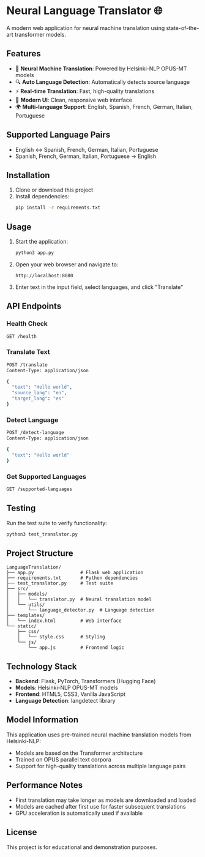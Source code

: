 # Neural Language Translator 🌐

A modern web application for neural machine translation using state-of-the-art transformer models.

## Features

- 🧠 **Neural Machine Translation**: Powered by Helsinki-NLP OPUS-MT models
- 🔍 **Auto Language Detection**: Automatically detects source language
- ⚡ **Real-time Translation**: Fast, high-quality translations
- 🎨 **Modern UI**: Clean, responsive web interface
- 🌍 **Multi-language Support**: English, Spanish, French, German, Italian, Portuguese

## Supported Language Pairs

- English ↔ Spanish, French, German, Italian, Portuguese
- Spanish, French, German, Italian, Portuguese → English

## Installation

1. Clone or download this project
2. Install dependencies:
   ```bash
   pip install -r requirements.txt
   ```

## Usage

1. Start the application:
   ```bash
   python3 app.py
   ```

2. Open your web browser and navigate to:
   ```
   http://localhost:8080
   ```

3. Enter text in the input field, select languages, and click "Translate"

## API Endpoints

### Health Check
```bash
GET /health
```

### Translate Text
```bash
POST /translate
Content-Type: application/json

{
  "text": "Hello world",
  "source_lang": "en",
  "target_lang": "es"
}
```

### Detect Language
```bash
POST /detect-language
Content-Type: application/json

{
  "text": "Hello world"
}
```

### Get Supported Languages
```bash
GET /supported-languages
```

## Testing

Run the test suite to verify functionality:
```bash
python3 test_translator.py
```

## Project Structure

```
LanguageTranslation/
├── app.py                 # Flask web application
├── requirements.txt       # Python dependencies
├── test_translator.py     # Test suite
├── src/
│   ├── models/
│   │   └── translator.py  # Neural translation model
│   └── utils/
│       └── language_detector.py  # Language detection
├── templates/
│   └── index.html         # Web interface
└── static/
    ├── css/
    │   └── style.css      # Styling
    └── js/
        └── app.js         # Frontend logic
```

## Technology Stack

- **Backend**: Flask, PyTorch, Transformers (Hugging Face)
- **Models**: Helsinki-NLP OPUS-MT models
- **Frontend**: HTML5, CSS3, Vanilla JavaScript
- **Language Detection**: langdetect library

## Model Information

This application uses pre-trained neural machine translation models from Helsinki-NLP:
- Models are based on the Transformer architecture
- Trained on OPUS parallel text corpora
- Support for high-quality translations across multiple language pairs

## Performance Notes

- First translation may take longer as models are downloaded and loaded
- Models are cached after first use for faster subsequent translations
- GPU acceleration is automatically used if available

## License

This project is for educational and demonstration purposes.